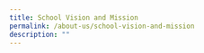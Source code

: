 ```yaml
---
title: School Vision and Mission
permalink: /about-us/school-vision-and-mission
description: ""
---
```

